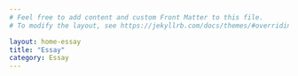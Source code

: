 ```yaml
---
# Feel free to add content and custom Front Matter to this file.
# To modify the layout, see https://jekyllrb.com/docs/themes/#overriding-theme-defaults

layout: home-essay
title: "Essay"
category: Essay
---
```

